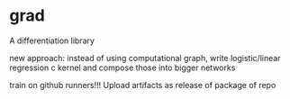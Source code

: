 # grad
A differentiation library

new approach: instead of using computational graph, write logistic/linear regression
c kernel and compose those into bigger networks

train on github runners!!! Upload artifacts as release of package of repo
